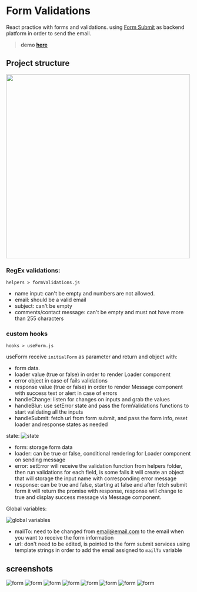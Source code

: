 # **Form Validations**

React practice with forms and validations.
using [Form Submit](https://formsubmit.co/) as backend platform in order to send the email.


 > **demo [here](https://form-validations-fawn.vercel.app/)**
## **Project structure**


<img src="./public/images/projectStructure.png" width="500px">

### **RegEx validations:**
``helpers > formValidations.js``
- name input: can't be empty and numbers are not allowed.
- email: should be a valid email
- subject: can't be empty
- comments/contact message: can't be empty and must not have more than 255 characters

### **custom hooks**
`hooks > useForm.js`

useForm receive `initialForm` as parameter and return and object with:
  - form data. 
  - loader value (true or false) in order to render Loader component
  - error object in case of fails validations
  - response value (true or false) in order to render Message component with success text or alert in case of errors
  - handleChange: listen for changes on inputs and grab the values
  - handleBlur: use setError state and pass the formValidations functions to start validating all the inputs
  - handleSubmit: fetch url from form submit, and pass the form info, reset loader and response states as needed

state: 
![state](./public/images/state.png)
  - form: storage form data
  - loader: can be true or false, conditional rendering for Loader component on sending message
  - error: setError will receive the validation function from helpers folder, then run validations for each field, is some fails it will create an object that will storage the input name with corresponding error message 
  - response: can be true and false, starting at false and after fetch submit form it will return the promise with response, response will change to true and display success message via Message component.

  Global variables:  

  ![global variables](./public/images/globalVariables.png)

  - mailTo: need to be changed from email@email.com to the email when you want to receive the form information
  - url: don't need to be edited, is pointed to the form submit services using template strings in order to add the email assigned to `mailTo` variable  

## **screenshots**

![form](./public/images/form.png)
![form](./public/images/nameValidation.png)
![form](./public/images/emailValidation.png)
![form](./public/images/subjectValidation.png)
![form](./public/images/messageValidation.png)
![form](./public/images/sending.png)
![form](./public/images/submit.png)
![form](./public/images/responsive.png)